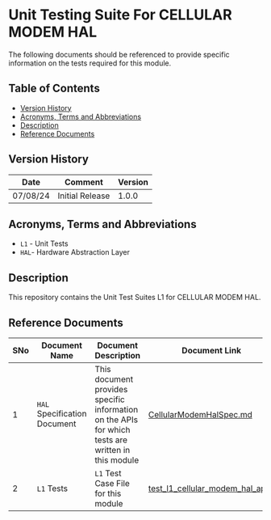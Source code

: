 # Unit Testing Suite For CELLULAR MODEM HAL

The following documents should be referenced to provide specific information on the tests required for this module.

## Table of Contents

- [Version History](#version-history)
- [Acronyms, Terms and Abbreviations](#acronyms-terms-and-abbreviations)
- [Description](#description)
- [Reference Documents](#reference-documents)

## Version History

| Date | Comment | Version |
| --- | --- | --- |
| 07/08/24 | Initial Release | 1.0.0 |

## Acronyms, Terms and Abbreviations

- `L1` - Unit Tests
- `HAL`- Hardware Abstraction Layer

## Description

This repository contains the Unit Test Suites L1 for CELLULAR MODEM HAL.

## Reference Documents

|SNo|Document Name|Document Description|Document Link|
|---|-------------|--------------------|-------------|
|1|`HAL` Specification Document|This document provides specific information on the APIs for which tests are written in this module|[CellularModemHalSpec.md](../../../../../rdkcentral/rdkb-halif-cellular-modem/blob/main/docs/pages/CellularModemHalSpec.md "CellularModemHalSpec.md")|
|2|`L1` Tests | `L1` Test Case File for this module |[test_l1_cellular_modem_hal_api.c](src/test_l1_cellular_modem_hal_api.c "test_l1_cellular_modem_hal_api.c")|
